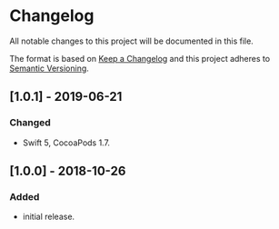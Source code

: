 # Changelog
All notable changes to this project will be documented in this file.

The format is based on [Keep a Changelog](http://keepachangelog.com/en/1.0.0/)
and this project adheres to [Semantic Versioning](http://semver.org/spec/v2.0.0.html).

## [1.0.1] - 2019-06-21

### Changed
- Swift 5, CocoaPods 1.7.

## [1.0.0] - 2018-10-26

### Added
- initial release.
